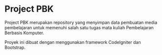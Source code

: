 # Project PBK
Project PBK merupakan repository yang menyimpan data pembuatan
media pembelajaran untuk memenuhi salah satu tugas mata kuliah
Pembelajaran Berbasis Komputer.

Proyek ini dibuat dengan menggunakan framework CodeIgniter dan
Bootstrap.
